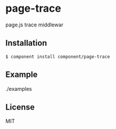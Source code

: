 
# page-trace

  page.js trace middlewar 

## Installation

    $ component install component/page-trace

## Example

  ./examples

## License

  MIT
